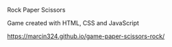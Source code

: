 Rock Paper Scissors

Game created with HTML, CSS and JavaScript

https://marcin324.github.io/game-paper-scissors-rock/
